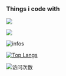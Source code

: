 
### Things i code with

![](https://img.shields.io/badge/java-8-orange?style=for-the-badge&logo=java&logoColor=orange)


![](https://img.shields.io/static/v1?label=java&message=java&color=orange)

![infos](https://github-readme-stats.vercel.app/api?username=m310851010&show_icons=true)

[![Top Langs](https://github-readme-stats.vercel.app/api/top-langs/?username=m310851010)](https://github.com/anuraghazra/github-readme-stats)


![访问次数](https://visitor-badge.glitch.me/badge?page_id=m310851010.readme)
